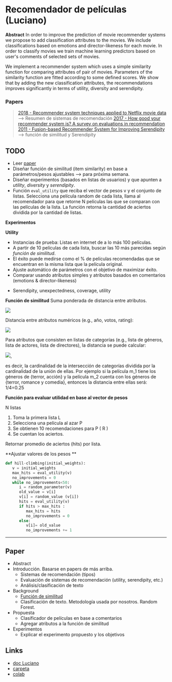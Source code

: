 Recomendador de películas (Luciano)
==

**Abstract**
In order to improve the prediction of movie recommender systems we propose to add classification attributes to the movies. We include classifications based on emotions and director-likeness for each movie. In order to classify movies we train machine learning predictors based on user's comments of selected sets of movies.

We implement a recommender system which uses a simple similarity function for comparing attributes of pair of movies. Parameters of the similarity function are fitted according to some defined scores. We show that by adding the new classification attributes, the recommendations improves significantly in terms of utility, diversity and serendipity.

### Papers
> [2018 - Recommender system techniques applied to Netflix movie data](https://science.vu.nl/en/Images/werkstuk-postmus_tcm296-877824.pdf) --> Resumen de sistemas de recomendación
>  [2017 - How good your recommender system is? A survey on evaluations in recommendation](https://link.springer.com/article/10.1007/s13042-017-0762-9)
>  [2011 - Fusion-based Recommender System for Improving Serendipity](http://ceur-ws.org/Vol-816/divers2011.pdf#page=29) --> función de similitud y Serendipity


TODO
---
- Leer [paper](https://mail.google.com/mail/u/0/#search/serendipity/KtbxLwGkKGhCrrMZSPkZQhlpcPcdTdDdxV?projector=1&messagePartId=0.1)
- Diseñar función de similitud (item similarity) en base a parámetros/pesos ajustables --> para próxima semana.
- Diseñar experimentos (basados en listas de usuarios) y que apunten a *utility*, *diversity* y *serendipity*.
- Función `eval_utility` que reciba el vector de pesos v y el conjunto de listas. Selecciona una película random de cada lista, llama al recomendador para que retorne N películas las que se comparan con las películas de la lista. La función retorna la cantidad de aciertos dividida por la cantidad de listas.



**Experimentos**

**Utility**
- Instancias de prueba: Listas en internet de a lo más 100 películas.
- A partir de 10 películas de cada lista, buscar las 10 más parecidas según *función de similitud*.
- El éxito puede medirse como el % de películas recomendadas que se encuentran en la misma lista que la película original.
- Ajuste automático de parámetros con el objetivo de maximizar éxito.
- Comparar usando atributos simples y atributos basados en comentarios (emotions & director-likeness)

* Serendipity, unexpectedness, coverage, utility 

**Función de similitud**
Suma ponderada de distancia entre atributos.

<img src="https://render.githubusercontent.com/render/math?math=s(m_1,m_2)= 1- \frac{\sum_{i=1}^n w_i * d(a_i^{m_1},a_i^{m_2})}{\sum_{i=1}^n w_i}">

Distancia entre atributos numéricos (e.g., año, votos, rating):

<img src="https://render.githubusercontent.com/render/math?math=d(a_i^{m_1},a_i^{m_2}) =\frac{|a_i^{m_1}-a_i^{m_2}|}{\max a_i - \min a_i}">

Para atributos que consisten en listas de categorías (e.g., lista de géneros, lista de actores, lista de directores), la distancia se puede calcular:

<img src="https://render.githubusercontent.com/render/math?math=d(a_i^{m_1},a_i^{m_2}) =\frac{|a_i^{m_1} \cap a_i^{m_2}|}{|a_i^{m_1} \cup a_i^{m_2}|}">,

es decir, la cardinalidad de la intersección de categorías dividida por la cardinalidad de la unión de ellas. Por ejemplo si la película m_1 tiene los géneros de {terror, acción} y la película m_2 cuenta con los géneros de {terror, romance y comedia}, entonces la distancia entre ellas será: 1/4=0.25

**Función para evaluar utilidad en base al vector de pesos**

N listas

1. Toma la primera lista L
2. Selecciona una película al azar P
3. Se obtienen 10 recomendaciones para P ( R )
4. Se cuentan los aciertos.

Retornar promedio de aciertos (hits) por lista.

**Ajustar valores de los pesos **

````python
def hill-climbing(initial_weights):
   v = initial_weights
   max_hits = eval_utility(v)
   no_improvements = 0
   while no_improvements<50:
      i = random_parameter(v)
      old_value = v[i]
      v[i] = random_value (v[i])
      hits = eval_utility(v)
      if hits > max_hits :
         max_hits = hits
         no_improvements = 0
      else:
         v[i]= old_value
         no_improvements += 1
````

-----


Paper
---

* Abstract
* Introducción. Basarse en papers de más arriba.
	* Sistemas de recomendación (tipos)
	* Evaluación de sistemas de recomendación (utility, serendipity, etc.)
	* Análisis/clasificación de texto
* Background
	* [Función de similitud](http://ceur-ws.org/Vol-816/divers2011.pdf#page=29)
	* Clasificación de texto. Metodología usada por nosotros. Random Forest.
* Propuesta
	* Clasificador de películas en base a comentarios
	* Agregar atributos a la función de similitud
* Experimentos
	* Explicar el experimento propuesto y los objetivos



Links
--
- [doc Luciano](https://docs.google.com/document/d/19U-QQPkoYKXeftjGTMlqgTik4FUdhxtOGscaIN46cA8/edit#)
- [carpeta](https://drive.google.com/drive/folders/1dx_I57lU3nh45LKvq-spKqGjat4LsEIT)
- [colab](https://colab.research.google.com/drive/1xmwnyA3oZazqGUSLQKT-3OYBDESkGdc_)

<!--stackedit_data:
eyJoaXN0b3J5IjpbLTU2ODI2Nzg1MiwtMTQyMzU2NDY4NywxOD
kzMTcyMjMzLC0xNjU5ODkwMzUsMjI1Njk0MTE4LC0xODYwMTAx
ODAzXX0=
-->
